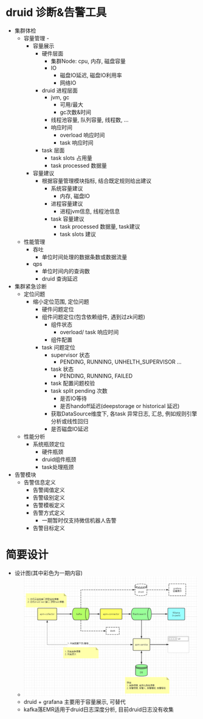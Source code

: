# druid 诊断&告警工具
- 集群体检
    - 容量管理 - 
        - 容量展示
            - 硬件层面
                - 集群Node: cpu, 内存, 磁盘容量
                - IO
                    - 磁盘IO延迟, 磁盘IO利用率
                    - 网络IO
            - druid 进程层面
                -  jvm, gc
                    - 可用/最大
                    - gc次数&时间
                - 线程池容量, 队列容量, 线程数, ...
                - 响应时间
                    - overload 响应时间
                    - task 响应时间
            - task 层面
                - task slots 占用量
                - task processed 数据量
        - 容量建议
            - 根据容量管理模块指标, 结合既定规则给出建议
                - 系统容量建议
                    - 内存, 磁盘IO
                - 进程容量建议
                    - 进程jvm信息, 线程池信息
                - task 容量建议
                    - task processed 数据量, task建议
                    - task slots 建议
    - 性能管理
        - 吞吐
            - 单位时间处理的数据条数或数据流量
        - qps
            - 单位时间内的查询数
            - druid 查询延迟
- 集群紧急诊断
    - 定位问题
        - 缩小定位范围, 定位问题
            - 硬件问题定位
            - 组件问题定位(包含依赖组件, 遇到过zk问题)
                - 组件状态
                    - overload/ task 响应时间
                - 组件配置
            - task 问题定位
                - supervisor 状态
                     - PENDING, RUNNING, UNHELTH_SUPERVISOR ...
                - task 状态
                    - PENDING, RUNNING, FAILED
                - task 配置问题校验
                - task split pending 次数
                    - 是否IO等待
                    - 是否handoff延迟(deepstorage or historical 延迟)
                - 获取DataSource维度下, 各task 异常日志, 汇总, 例如规则引擎分析或线性回归
                - 是否磁盘IO延迟
    - 性能分析
        - 系统瓶颈定位
            - 硬件瓶颈
            - druid组件瓶颈
            - task处理瓶颈
 - 告警模块
     - 告警信息定义
         - 告警阈值定义
         - 告警级别定义
         - 告警模板定义
         - 告警方式定义
             - 一期暂时仅支持微信机器人告警
         - 告警目标定义

# 简要设计
- 设计图(其中彩色为一期内容)
  - ![avatar](images/组件&架构设计.png)
  - druid + grafana 主要用于容量展示, 可替代
  - kafka落EMR适用于druid日志深度分析, 目前druid日志没有收集
